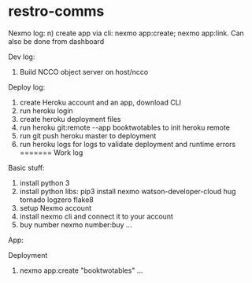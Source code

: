 # restro-comms

Nexmo log:
n) create app via cli: nexmo app:create; nexmo app:link. Can also be done from dashboard

Dev log:
1) Build NCCO object server on host/ncco

Deploy log:
1) create Heroku account and an app, download CLI
2) run heroku login
3) create heroku deployment files
4) run heroku git:remote --app booktwotables to init heroku remote
5) run git push heroku master to deployment
6) run heroku logs for logs to validate deployment and runtime errors
=======
Work log

Basic stuff:
1) install python 3
2) install python libs: pip3 install nexmo watson-developer-cloud hug tornado logzero flake8
3) setup Nexmo account
4) install nexmo cli and connect it to your account
5) buy number nexmo number:buy ...

App:


Deployment
1) nexmo app:create "booktwotables" ...

